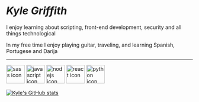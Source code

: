 # *Kyle Griffith*

<p> I enjoy learning about scripting, front-end development, security and all things technological </p>

<p> In my free time I enjoy playing guitar, traveling, and learning Spanish, Portugese and Darija </p>

---
<p align="left">
<img src="https://upload.wikimedia.org/wikipedia/commons/thumb/9/96/Sass_Logo_Color.svg/1280px-Sass_Logo_Color.svg.png" height="50" width="50" title="sass icon" />
<img src="https://upload.wikimedia.org/wikipedia/commons/6/6a/JavaScript-logo.png" height="50" width="50" title="javascript icon" />
<img src="https://seeklogo.com/images/N/nodejs-logo-FBE122E377-seeklogo.com.png" height="50" width="50" title="nodejs icon" />
<img src="https://upload.wikimedia.org/wikipedia/commons/thumb/a/a7/React-icon.svg/2300px-React-icon.svg.png" height="50" width="50" title="react icon" /> <img src="https://upload.wikimedia.org/wikipedia/commons/thumb/c/c3/Python-logo-notext.svg/1869px-Python-logo-notext.svg.png" height="50" width="50" title="python icon" /> 
</p>



[![Kyle's GitHub stats](https://github-readme-stats.vercel.app/api?username=kyle-griffith&showicons=true&theme=dracula)](https://github.com/kyle-griffith/github-readme-stats)
